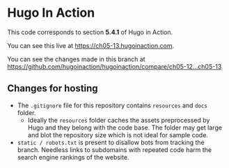 Hugo In Action
===============

This code corresponds to section **5.4.1** of Hugo in Action.

You can see this live at https://ch05-13.hugoinaction.com.

You can see the changes made in this branch at https://github.com/hugoinaction/hugoinaction/compare/ch05-12...ch05-13

Changes for hosting
--------------------

* The `.gitignore` file for this repository contains `resources` and `docs` folder.
  * Ideally the `resources` folder caches the assets preprocessed by Hugo and they belong with the code base. The folder may get large and blot the repository size which is not ideal for sample code.
* `static / robots.txt` is present to disallow bots from tracking the branch. Needless links to subdomains with repeated code harm the search engine rankings of the website.

